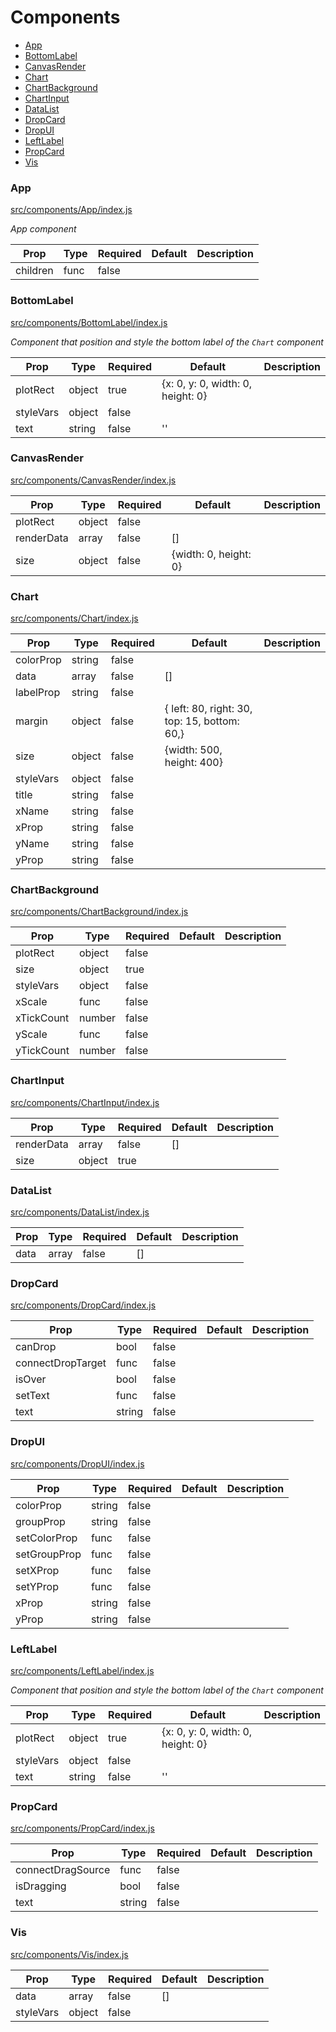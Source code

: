 # Components 

- [App](#App)
- [BottomLabel](#BottomLabel)
- [CanvasRender](#CanvasRender)
- [Chart](#Chart)
- [ChartBackground](#ChartBackground)
- [ChartInput](#ChartInput)
- [DataList](#DataList)
- [DropCard](#DropCard)
- [DropUI](#DropUI)
- [LeftLabel](#LeftLabel)
- [PropCard](#PropCard)
- [Vis](#Vis)

### App
[src/components/App/index.js](../src/components/App/index.js)

*App component*

Prop | Type | Required | Default | Description
---- | ---- | -------- | ------- | -----------
children | func | false |  | 


### BottomLabel
[src/components/BottomLabel/index.js](../src/components/BottomLabel/index.js)

*Component that position and style the bottom label of the `Chart` component*

Prop | Type | Required | Default | Description
---- | ---- | -------- | ------- | -----------
plotRect | object | true | {x: 0, y: 0, width: 0, height: 0} | 
styleVars | object | false |  | 
text | string | false | '' | 


### CanvasRender
[src/components/CanvasRender/index.js](../src/components/CanvasRender/index.js)



Prop | Type | Required | Default | Description
---- | ---- | -------- | ------- | -----------
plotRect | object | false |  | 
renderData | array | false | [] | 
size | object | false | {width: 0, height: 0} | 


### Chart
[src/components/Chart/index.js](../src/components/Chart/index.js)



Prop | Type | Required | Default | Description
---- | ---- | -------- | ------- | -----------
colorProp | string | false |  | 
data | array | false | [] | 
labelProp | string | false |  | 
margin | object | false | {  left: 80, right: 30,  top: 15, bottom: 60,} | 
size | object | false | {width: 500, height: 400} | 
styleVars | object | false |  | 
title | string | false |  | 
xName | string | false |  | 
xProp | string | false |  | 
yName | string | false |  | 
yProp | string | false |  | 


### ChartBackground
[src/components/ChartBackground/index.js](../src/components/ChartBackground/index.js)



Prop | Type | Required | Default | Description
---- | ---- | -------- | ------- | -----------
plotRect | object | false |  | 
size | object | true |  | 
styleVars | object | false |  | 
xScale | func | false |  | 
xTickCount | number | false |  | 
yScale | func | false |  | 
yTickCount | number | false |  | 


### ChartInput
[src/components/ChartInput/index.js](../src/components/ChartInput/index.js)



Prop | Type | Required | Default | Description
---- | ---- | -------- | ------- | -----------
renderData | array | false | [] | 
size | object | true |  | 


### DataList
[src/components/DataList/index.js](../src/components/DataList/index.js)



Prop | Type | Required | Default | Description
---- | ---- | -------- | ------- | -----------
data | array | false | [] | 


### DropCard
[src/components/DropCard/index.js](../src/components/DropCard/index.js)



Prop | Type | Required | Default | Description
---- | ---- | -------- | ------- | -----------
canDrop | bool | false |  | 
connectDropTarget | func | false |  | 
isOver | bool | false |  | 
setText | func | false |  | 
text | string | false |  | 


### DropUI
[src/components/DropUI/index.js](../src/components/DropUI/index.js)



Prop | Type | Required | Default | Description
---- | ---- | -------- | ------- | -----------
colorProp | string | false |  | 
groupProp | string | false |  | 
setColorProp | func | false |  | 
setGroupProp | func | false |  | 
setXProp | func | false |  | 
setYProp | func | false |  | 
xProp | string | false |  | 
yProp | string | false |  | 


### LeftLabel
[src/components/LeftLabel/index.js](../src/components/LeftLabel/index.js)

*Component that position and style the bottom label of the `Chart` component*

Prop | Type | Required | Default | Description
---- | ---- | -------- | ------- | -----------
plotRect | object | true | {x: 0, y: 0, width: 0, height: 0} | 
styleVars | object | false |  | 
text | string | false | '' | 


### PropCard
[src/components/PropCard/index.js](../src/components/PropCard/index.js)



Prop | Type | Required | Default | Description
---- | ---- | -------- | ------- | -----------
connectDragSource | func | false |  | 
isDragging | bool | false |  | 
text | string | false |  | 


### Vis
[src/components/Vis/index.js](../src/components/Vis/index.js)



Prop | Type | Required | Default | Description
---- | ---- | -------- | ------- | -----------
data | array | false | [] | 
styleVars | object | false |  | 

